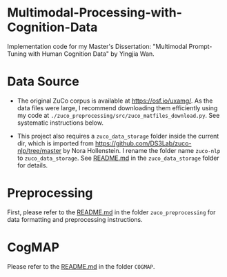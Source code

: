 # Multimodal-Processing-with-Cognition-Data
Implementation code for my Master's Dissertation: "Multimodal Prompt-Tuning with Human Cognition Data" by Yingjia Wan.

# Data Source
- The original ZuCo corpus is available at https://osf.io/uxamg/. As the data files were large, I recommend downloading them efficiently using my code at `./zuco_preprocessing/src/zuco_matfiles_download.py`. See systematic instructions below.

- This project also requires a `zuco_data_storage` folder inside the current dir, which is imported from https://github.com/DS3Lab/zuco-nlp/tree/master by Nora Hollenstein. I rename the folder name `zuco-nlp` to `zuco_data_storage`. See [README.md](./zuco_data_storage/README.md) in the `zuco_data_storage` folder for details.


# Preprocessing
First, please refer to the [README.md](./zuco_preprocessing/README.md) in the folder `zuco_preprocessing` for data formatting and preprocessing instructions.

# CogMAP
Please refer to the [README.md](./CogMAP/README.md) in the folder `COGMAP`.


